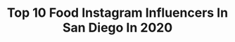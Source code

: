 ---
title: Top 10 Food Instagram Influencers In San Diego In 2020
description: >-
  Find top food Instagram influencers in San Diego in 2020. Most popular hashtags: #sandiego #dessert #california #instagood.
platform: Instagram
profiles:
  - username: "sandiego.city"
    fullname: >-
      Official San Diego Page
    location: "United States"
    followers: 133316
    engagement: 215
    commentsToLikes: 0.017232
    id: ck5pvukg1jpio0i11o1rgzzx5
    verified: false
    hashtags: "#seniorportraits, #oceanside, #carlsbad, #artofvisuals"
  - username: "san_diego_online"
    fullname: >-
      San Diego Online
    location: "United States"
    followers: 17911
    engagement: 287
    commentsToLikes: 0.053792
    id: ck135gbf819u30i190cq03ka5
    verified: false
    hashtags: "#winelover, #traveling, #sdfoodie, #instafood"
  - username: "karol_priscilla"
    fullname: >-
      KAROL PRISCILLA
    location: "United States"
    followers: 57839
    engagement: 333
    commentsToLikes: 0.019610
    id: ck0vw9l0mspuc0i192vg0hep8
    verified: false
    hashtags: "#goodvibesonly, #summerfeels, #throwback, #mexicana"
  - username: "kalefornia_kravings"
    fullname: >-
      Caitlin | Easy & Healthy Meals
    location: "United States"
    followers: 4952
    engagement: 2109
    commentsToLikes: 0.563885
    id: ck5bu8xbrhczn0i1105yt7b95
    verified: false
    hashtags: "#cbd, #lemoncheesecake, #thefeedfeed, #comfortfood"
  - username: "louismast"
    fullname: >-
      Louis Mast
    location: "United States"
    followers: 20682
    engagement: 1894
    commentsToLikes: 0.017373
    id: ck8wd07cod8lc0j781jchwhv9
    verified: false
    hashtags: "#sixpack, #losangeles, #lasvegas, #wishmeluck"
  - username: "3sweetchicks"
    fullname: >-
      Three Sweet Chicks
    location: "United States"
    followers: 27199
    engagement: 165
    commentsToLikes: 0.036838
    id: ck5c3lhpezkbd0i11zcfzcf8w
    verified: false
    hashtags: "#poohcookies, #jhcookieco, #airbrushedcookies, #eastercookies"
  - username: "top_sandiego_restaurants"
    fullname: >-
      🇺🇸 San Diego's Top Restaurants
    location: "United States"
    followers: 27160
    engagement: 136
    commentsToLikes: 0.038415
    id: ck6u9tj0ozkgo0j71ud1q9de6
    verified: false
    hashtags: "#topsandiegorestaurants, #topcitybites"
  - username: "bestfoodsandiego"
    fullname: >-
      San Diego's @BestFoodFeed
    location: "United States"
    followers: 81024
    engagement: 100
    commentsToLikes: 0.027304
    id: ck0tta3lm1t850i19wq5gxagu
    verified: false
    hashtags: "#suite, #treats, #bestfoodfeed, #huffposttaste"
  - username: "hunterrittgers"
    fullname: >-
      Hunter Rittgers
    location: "United States"
    followers: 17973
    engagement: 1101
    commentsToLikes: 0.063797
    id: ck6u6jyjcg0yr0j71aj3af11a
    verified: false
    hashtags: "#dare2venture, #newventureescrow"
  - username: "nourishedbykale"
    fullname: >-
      tiffany acevedo❣️
    location: "United States"
    followers: 155491
    engagement: 196
    commentsToLikes: 0.033283
    id: ck13csbq91wt40i19a2b45if5
    verified: false
    hashtags: "#bestieverhad, #princestreetpizza, #nourishedbykale, #nbksydneyeats"
---